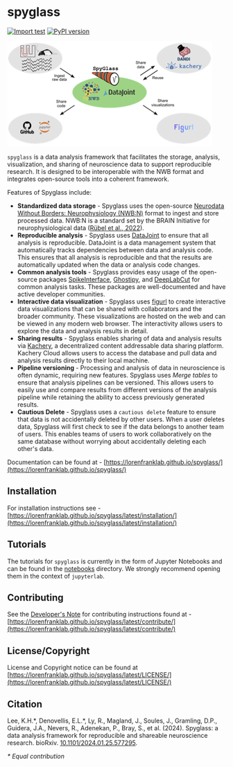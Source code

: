 # spyglass

[![Import test](https://github.com/LorenFrankLab/spyglass/actions/workflows/workflow.yml/badge.svg)](https://github.com/LorenFrankLab/spyglass/actions/workflows/workflow.yml)
[![PyPI version](https://badge.fury.io/py/spyglass-neuro.svg)](https://badge.fury.io/py/spyglass-neuro)

![Spyglass Figure](docs/src/images/fig1.png)

`spyglass` is a data analysis framework that facilitates the storage, analysis,
visualization, and sharing of neuroscience data to support reproducible
research. It is designed to be interoperable with the NWB format and integrates
open-source tools into a coherent framework.

Features of Spyglass include:

- **Standardized data storage** - Spyglass uses the open-source
    [Neurodata Without Borders: Neurophysiology (NWB:N)](https://www.nwb.org/)
    format to ingest and store processed data. NWB:N is a standard set by the
    BRAIN Initiative for neurophysiological data
    ([Rübel et al., 2022](https://doi.org/10.7554/elife.78362)).
- **Reproducible analysis** - Spyglass uses [DataJoint](https://datajoint.com/)
    to ensure that all analysis is reproducible. DataJoint is a data management
    system that automatically tracks dependencies between data and analysis
    code. This ensures that all analysis is reproducible and that the results
    are automatically updated when the data or analysis code changes.
- **Common analysis tools** - Spyglass provides easy usage of the open-source
    packages [SpikeInterface](https://github.com/SpikeInterface/spikeinterface),
    [Ghostipy](https://github.com/kemerelab/ghostipy), and
    [DeepLabCut](https://github.com/DeepLabCut/DeepLabCut) for common analysis
    tasks. These packages are well-documented and have active developer
    communities.
- **Interactive data visualization** - Spyglass uses
    [figurl](https://github.com/flatironinstitute/figurl) to create interactive
    data visualizations that can be shared with collaborators and the broader
    community. These visualizations are hosted on the web and can be viewed in
    any modern web browser. The interactivity allows users to explore the data
    and analysis results in detail.
- **Sharing results** - Spyglass enables sharing of data and analysis results
    via [Kachery](https://github.com/flatironinstitute/kachery-cloud), a
    decentralized content addressable data sharing platform. Kachery Cloud
    allows users to access the database and pull data and analysis results
    directly to their local machine.
- **Pipeline versioning** - Processing and analysis of data in neuroscience is
    often dynamic, requiring new features. Spyglass uses *Merge tables* to
    ensure that analysis pipelines can be versioned. This allows users to easily
    use and compare results from different versions of the analysis pipeline
    while retaining the ability to access previously generated results.
- **Cautious Delete** - Spyglass uses a `cautious delete` feature to ensure that
    data is not accidentally deleted by other users. When a user deletes data,
    Spyglass will first check to see if the data belongs to another team of
    users. This enables teams of users to work collaboratively on the same
    database without worrying about accidentally deleting each other's data.

Documentation can be found at -
[https://lorenfranklab.github.io/spyglass/](https://lorenfranklab.github.io/spyglass/)

## Installation

For installation instructions see -
[https://lorenfranklab.github.io/spyglass/latest/installation/](https://lorenfranklab.github.io/spyglass/latest/installation/)

## Tutorials

The tutorials for `spyglass` is currently in the form of Jupyter Notebooks and
can be found in the
[notebooks](https://github.com/LorenFrankLab/spyglass/tree/master/notebooks)
directory. We strongly recommend opening them in the context of `jupyterlab`.

## Contributing

See the
[Developer's Note](https://lorenfranklab.github.io/spyglass/latest/contribute/)
for contributing instructions found at -
[https://lorenfranklab.github.io/spyglass/latest/contribute/](https://lorenfranklab.github.io/spyglass/latest/contribute/)

## License/Copyright

License and Copyright notice can be found at
[https://lorenfranklab.github.io/spyglass/latest/LICENSE/](https://lorenfranklab.github.io/spyglass/latest/LICENSE/)

## Citation

Lee, K.H.\*, Denovellis, E.L.\*, Ly, R., Magland, J., Soules, J., Gramling, D.P., Guidera, J.A., Nevers, R., Adenekan, P., Bray, S., et al. (2024). Spyglass: a data analysis framework for reproducible and shareable neuroscience research. bioRxiv. [10.1101/2024.01.25.577295](https://doi.org/10.1101/2024.01.25.577295 ).

*\* Equal contribution*
